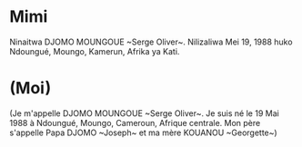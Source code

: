 # Mimi
Ninaitwa DJOMO MOUNGOUE ~Serge Oliver~. Nilizaliwa Mei 19, 1988 huko Ndoungué, Moungo, Kamerun, Afrika ya Kati.

# (Moi)
(Je m'appelle DJOMO MOUNGOUE ~Serge Oliver~. Je suis né le 19 Mai 1988 à Ndoungué, Moungo, Cameroun, Afrique centrale. Mon père s'appelle Papa DJOMO ~Joseph~ et ma mère KOUANOU ~Georgette~)
